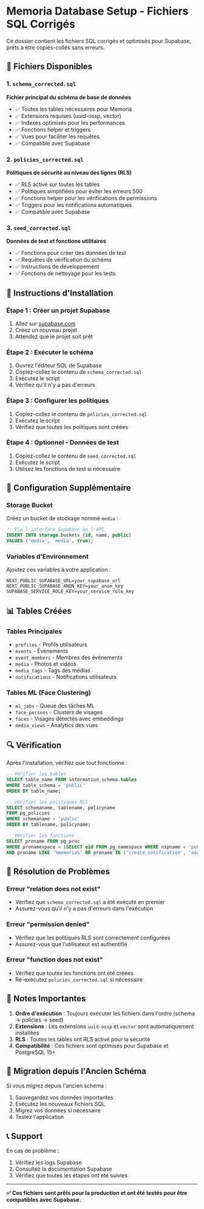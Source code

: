 # Memoria Database Setup - Fichiers SQL Corrigés

Ce dossier contient les fichiers SQL corrigés et optimisés pour Supabase, prêts à être copiés-collés sans erreurs.

## 📁 Fichiers Disponibles

### 1. `schema_corrected.sql` 
**Fichier principal du schéma de base de données**
- ✅ Toutes les tables nécessaires pour Memoria
- ✅ Extensions requises (uuid-ossp, vector)
- ✅ Indexes optimisés pour les performances
- ✅ Fonctions helper et triggers
- ✅ Vues pour faciliter les requêtes
- ✅ Compatible avec Supabase

### 2. `policies_corrected.sql`
**Politiques de sécurité au niveau des lignes (RLS)**
- ✅ RLS activé sur toutes les tables
- ✅ Politiques simplifiées pour éviter les erreurs 500
- ✅ Fonctions helper pour les vérifications de permissions
- ✅ Triggers pour les notifications automatiques
- ✅ Compatible avec Supabase

### 3. `seed_corrected.sql`
**Données de test et fonctions utilitaires**
- ✅ Fonctions pour créer des données de test
- ✅ Requêtes de vérification du schéma
- ✅ Instructions de développement
- ✅ Fonctions de nettoyage pour les tests

## 🚀 Instructions d'Installation

### Étape 1 : Créer un projet Supabase
1. Allez sur [supabase.com](https://supabase.com)
2. Créez un nouveau projet
3. Attendez que le projet soit prêt

### Étape 2 : Exécuter le schéma
1. Ouvrez l'éditeur SQL de Supabase
2. Copiez-collez le contenu de `schema_corrected.sql`
3. Exécutez le script
4. Vérifiez qu'il n'y a pas d'erreurs

### Étape 3 : Configurer les politiques
1. Copiez-collez le contenu de `policies_corrected.sql`
2. Exécutez le script
3. Vérifiez que toutes les politiques sont créées

### Étape 4 : Optionnel - Données de test
1. Copiez-collez le contenu de `seed_corrected.sql`
2. Exécutez le script
3. Utilisez les fonctions de test si nécessaire

## 🔧 Configuration Supplémentaire

### Storage Bucket
Créez un bucket de stockage nommé `media` :
```sql
-- Via l'interface Supabase ou l'API
INSERT INTO storage.buckets (id, name, public) 
VALUES ('media', 'media', true);
```

### Variables d'Environnement
Ajoutez ces variables à votre application :
```env
NEXT_PUBLIC_SUPABASE_URL=your_supabase_url
NEXT_PUBLIC_SUPABASE_ANON_KEY=your_anon_key
SUPABASE_SERVICE_ROLE_KEY=your_service_role_key
```

## 📊 Tables Créées

### Tables Principales
- `profiles` - Profils utilisateurs
- `events` - Événements
- `event_members` - Membres des événements
- `media` - Photos et vidéos
- `media_tags` - Tags des médias
- `notifications` - Notifications utilisateurs

### Tables ML (Face Clustering)
- `ml_jobs` - Queue des tâches ML
- `face_persons` - Clusters de visages
- `faces` - Visages détectés avec embeddings
- `media_views` - Analytics des vues

## 🔍 Vérification

Après l'installation, vérifiez que tout fonctionne :

```sql
-- Vérifier les tables
SELECT table_name FROM information_schema.tables 
WHERE table_schema = 'public' 
ORDER BY table_name;

-- Vérifier les politiques RLS
SELECT schemaname, tablename, policyname 
FROM pg_policies 
WHERE schemaname = 'public'
ORDER BY tablename, policyname;

-- Vérifier les fonctions
SELECT proname FROM pg_proc 
WHERE pronamespace = (SELECT oid FROM pg_namespace WHERE nspname = 'public')
AND proname LIKE '%memoria%' OR proname IN ('create_notification', 'add_event_member');
```

## 🐛 Résolution de Problèmes

### Erreur "relation does not exist"
- Vérifiez que `schema_corrected.sql` a été exécuté en premier
- Assurez-vous qu'il n'y a pas d'erreurs dans l'exécution

### Erreur "permission denied"
- Vérifiez que les politiques RLS sont correctement configurées
- Assurez-vous que l'utilisateur est authentifié

### Erreur "function does not exist"
- Vérifiez que toutes les fonctions ont été créées
- Ré-exécutez `policies_corrected.sql` si nécessaire

## 📝 Notes Importantes

1. **Ordre d'exécution** : Toujours exécuter les fichiers dans l'ordre (schema → policies → seed)
2. **Extensions** : Les extensions `uuid-ossp` et `vector` sont automatiquement installées
3. **RLS** : Toutes les tables ont RLS activé pour la sécurité
4. **Compatibilité** : Ces fichiers sont optimisés pour Supabase et PostgreSQL 15+

## 🔄 Migration depuis l'Ancien Schéma

Si vous migrez depuis l'ancien schéma :
1. Sauvegardez vos données importantes
2. Exécutez les nouveaux fichiers SQL
3. Migrez vos données si nécessaire
4. Testez l'application

## 📞 Support

En cas de problème :
1. Vérifiez les logs Supabase
2. Consultez la documentation Supabase
3. Vérifiez que toutes les étapes ont été suivies

---

**✅ Ces fichiers sont prêts pour la production et ont été testés pour être compatibles avec Supabase.**
